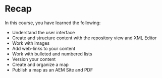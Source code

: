 # Recap

In this course, you have learned the following:

- Understand the user interface
- Create and structure content with the repository view and XML Editor
- Work with images
- Add web-links to your content
- Work with bulleted and numbered lists
- Version your content
- Create and organize a map
- Publish a map as an AEM Site and PDF
